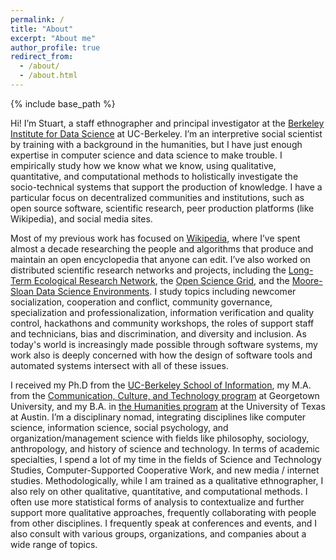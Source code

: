 ```yaml
---
permalink: /
title: "About"
excerpt: "About me"
author_profile: true
redirect_from: 
  - /about/
  - /about.html
---
```


{% include base_path %}

Hi! I’m Stuart, a staff ethnographer and principal investigator at the [Berkeley Institute for Data Science](http://bids.berkeley.edu) at UC-Berkeley. I’m an interpretive social scientist by training with a background in the humanities, but I have just enough expertise in computer science and data science to make trouble. I empirically study how we know what we know, using qualitative, quantitative, and computational methods to holistically investigate the socio-technical systems that support the production of knowledge. I have a particular focus on decentralized communities and institutions, such as open source software, scientific research, peer production platforms (like Wikipedia), and social media sites. 

Most of my previous work has focused on [Wikipedia](http://enwp.org/Wikipedia), where I’ve spent almost a decade researching the people and algorithms that produce and maintain an open encyclopedia that anyone can edit. I’ve also worked on distributed scientific research networks and projects, including the [Long-Term Ecological Research Network](https://lternet.edu/), the [Open Science Grid](https://www.opensciencegrid.org/), and the [Moore-Sloan Data Science Environments](http://msdse.org/). I study topics including newcomer socialization, cooperation and conflict, community governance, specialization and professionalization, information verification and quality control, hackathons and community workshops, the roles of support staff and technicians, bias and discrimination, and diversity and inclusion. As today's world is increasingly made possible through software systems, my work also is deeply concerned with how the design of software tools and automated systems intersect with all of these issues.

I received my Ph.D from the [UC-Berkeley School of Information](http://ischool.berkeley.edu), my M.A. from the [Communication, Culture, and Technology program](http://cct.georgetown.edu) at Georgetown University, and my B.A. in [the Humanities program](https://liberalarts.utexas.edu/humanities/) at the University of Texas at Austin. I’m a disciplinary nomad, integrating disciplines like computer science, information science, social psychology, and organization/management science with fields like philosophy, sociology, anthropology, and history of science and technology. In terms of academic specialties, I spend a lot of my time in the fields of Science and Technology Studies, Computer-Supported Cooperative Work, and new media / internet studies. Methodologically, while I am trained as a qualitative ethnographer, I also rely on other qualitative, quantitative, and computational methods. I often use more statistical forms of analysis to contextualize and further support more qualitative approaches, frequently collaborating with people from other disciplines. I frequently speak at conferences and events, and I also consult with various groups, organizations, and companies about a wide range of topics.

